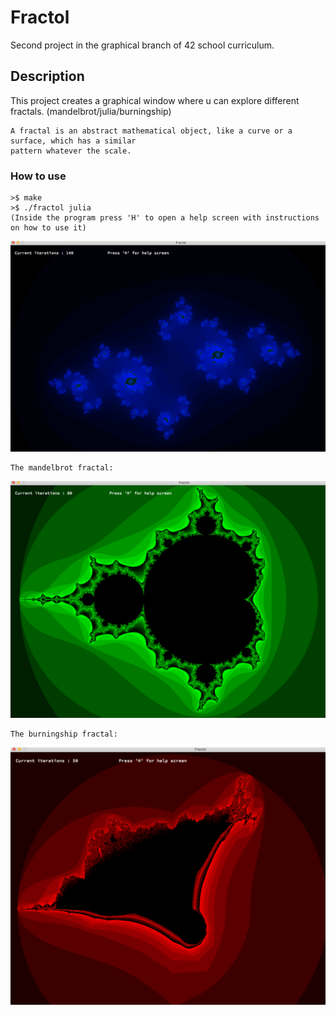 # Fractol
Second project in the graphical branch of 42 school curriculum.
## Description
This project creates a graphical window where u can explore different fractals. (mandelbrot/julia/burningship)
````
A fractal is an abstract mathematical object, like a curve or a surface, which has a similar
pattern whatever the scale.
````
### How to use
````
>$ make
>$ ./fractol julia
(Inside the program press 'H' to open a help screen with instructions on how to use it)
````
![alt text](https://github.com/khakala96/fractol/blob/master/pictures/julia_fractal.png)

````
The mandelbrot fractal:
````
![alt text](https://github.com/khakala96/fractol/blob/master/pictures/fractol_mandelbrot.png)

````
The burningship fractal:
````
![alt text](https://github.com/khakala96/fractol/blob/master/pictures/fractol_burningship.png)
